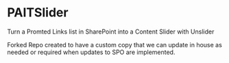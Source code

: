 # PAITSlider
Turn a Promted Links list in SharePoint into a Content Slider with Unslider

Forked Repo created to have a custom copy that we can update in house as needed or required when updates to SPO are implemented.
